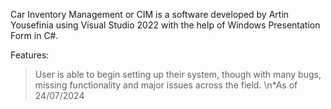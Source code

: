 Car Inventory Management or CIM is a software developed by Artin Yousefinia using Visual Studio 2022 with the help of Windows Presentation Form in C#.

Features:
  > User is able to begin setting up their system, though with many bugs, missing functionality and major issues across the field.
  \n*As of 24/07/2024

  > 
